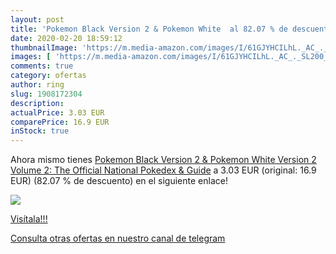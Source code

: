```yaml
---
layout: post
title: 'Pokemon Black Version 2 & Pokemon White  al 82.07 % de descuento'
date: 2020-02-20 18:59:12
thumbnailImage: 'https://m.media-amazon.com/images/I/61GJYHCILhL._AC_._SL200_.jpg'
images: [ 'https://m.media-amazon.com/images/I/61GJYHCILhL._AC_._SL200_.jpg' ]
comments: true
category: ofertas
author: ring
slug: 1908172304
description:
actualPrice: 3.03 EUR
comparePrice: 16.9 EUR
inStock: true
---
```


Ahora mismo tienes [Pokemon Black Version 2 & Pokemon White Version 2 Volume 2: The Official National Pokedex & Guide](https://www.amazon.com/dp/1908172304/?tag=redken08-20) a 3.03 EUR (original: 16.9 EUR) (82.07 %  de descuento) en el siguiente enlace!

[![](https://m.media-amazon.com/images/I/61GJYHCILhL._AC_._SL200_.jpg)](https://www.amazon.com/dp/1908172304/?tag=redken08-20)

[Visítala!!!](https://www.amazon.com/dp/1908172304/?tag=redken08-20)

[Consulta otras ofertas en nuestro canal de telegram](https://t.me/s/ofertas25)
